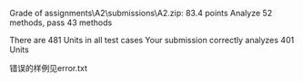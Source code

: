 Grade of assignments\A2\submissions\A2.zip: 83.4 points
Analyze 52 methods, pass 43 methods

There are 481 Units in all test cases
Your submission correctly analyzes 401 Units

错误的样例见error.txt